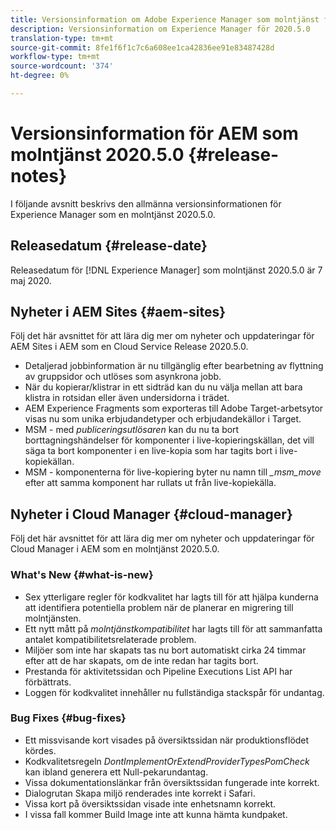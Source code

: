 ```yaml
---
title: Versionsinformation om Adobe Experience Manager som molntjänst för 2020.5.0
description: Versionsinformation om Experience Manager för 2020.5.0
translation-type: tm+mt
source-git-commit: 8fe1f6f1c7c6a608ee1ca42836ee91e83487428d
workflow-type: tm+mt
source-wordcount: '374'
ht-degree: 0%

---
```



# Versionsinformation för AEM som molntjänst 2020.5.0 {#release-notes}

I följande avsnitt beskrivs den allmänna versionsinformationen för Experience Manager som en molntjänst 2020.5.0.

## Releasedatum {#release-date}

Releasedatum för [!DNL Experience Manager] som molntjänst 2020.5.0 är 7 maj 2020.

## Nyheter i AEM Sites {#aem-sites}

Följ det här avsnittet för att lära dig mer om nyheter och uppdateringar för AEM Sites i AEM som en Cloud Service Release 2020.5.0.

* Detaljerad jobbinformation är nu tillgänglig efter bearbetning av flyttning av gruppsidor och utlöses som asynkrona jobb.
* När du kopierar/klistrar in ett sidträd kan du nu välja mellan att bara klistra in rotsidan eller även undersidorna i trädet.
* AEM Experience Fragments som exporteras till Adobe Target-arbetsytor visas nu som unika erbjudandetyper och erbjudandekällor i Target.
* MSM - med *publiceringsutlösaren* kan du nu ta bort borttagningshändelser för komponenter i live-kopieringskällan, det vill säga ta bort komponenter i en live-kopia som har tagits bort i live-kopiekällan.
* MSM - komponenterna för live-kopiering byter nu namn till *_msm_move* efter att samma komponent har rullats ut från live-kopiekälla.


## Nyheter i Cloud Manager {#cloud-manager}

Följ det här avsnittet för att lära dig mer om nyheter och uppdateringar för Cloud Manager i AEM som en molntjänst 2020.5.0.

### What&#39;s New {#what-is-new}

* Sex ytterligare regler för kodkvalitet har lagts till för att hjälpa kunderna att identifiera potentiella problem när de planerar en migrering till molntjänsten.
* Ett nytt mått på *molntjänstkompatibilitet* har lagts till för att sammanfatta antalet kompatibilitetsrelaterade problem.
* Miljöer som inte har skapats tas nu bort automatiskt cirka 24 timmar efter att de har skapats, om de inte redan har tagits bort.
* Prestanda för aktivitetssidan och Pipeline Executions List API har förbättrats.
* Loggen för kodkvalitet innehåller nu fullständiga stackspår för undantag.

### Bug Fixes  {#bug-fixes}

* Ett missvisande kort visades på översiktssidan när produktionsflödet kördes.
* Kodkvalitetsregeln *DontImplementOrExtendProviderTypesPomCheck* kan ibland generera ett Null-pekarundantag.
* Vissa dokumentationslänkar från översiktssidan fungerade inte korrekt.
* Dialogrutan Skapa miljö renderades inte korrekt i Safari.
* Vissa kort på översiktssidan visade inte enhetsnamn korrekt.
* I vissa fall kommer Build Image inte att kunna hämta kundpaket.

